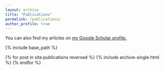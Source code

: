 ```yaml
---
layout: archive
title: "Publications"
permalink: /publications/
author_profile: true
---
```

  You can also find my articles on <u><a href="https://scholar.google.com/citations?user=2YlKuJUAAAAJ&hl=en&oi=ao">my Google Scholar profile</a>.</u>

{% include base_path %}

{% for post in site.publications reversed %}
  {% include archive-single.html %}
{% endfor %}
